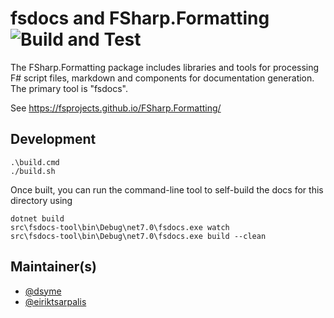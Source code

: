 fsdocs and FSharp.Formatting ![Build and Test](https://github.com/fsprojects/FSharp.Formatting/actions/workflows/push-main.yml/badge.svg)
=================================

The FSharp.Formatting package includes libraries and tools for processing F# script files, markdown and components
for documentation generation. The primary tool is "fsdocs".

See https://fsprojects.github.io/FSharp.Formatting/


## Development

    .\build.cmd
    ./build.sh


Once built, you can run the command-line tool to self-build the docs for this directory using 

    dotnet build
    src\fsdocs-tool\bin\Debug\net7.0\fsdocs.exe watch
    src\fsdocs-tool\bin\Debug\net7.0\fsdocs.exe build --clean


## Maintainer(s)

- [@dsyme](https://github.com/dsyme)
- [@eiriktsarpalis](https://github.com/eiriktsarpalis)
